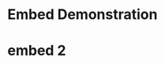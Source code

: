 # Embed Demonstration

<script src="//play.viostream.com/embed/nhedxondzsd9z1"></script>

# embed 2

<script src="//play.viostream.com/embed/n1obizmrg8hgwm"></script>
